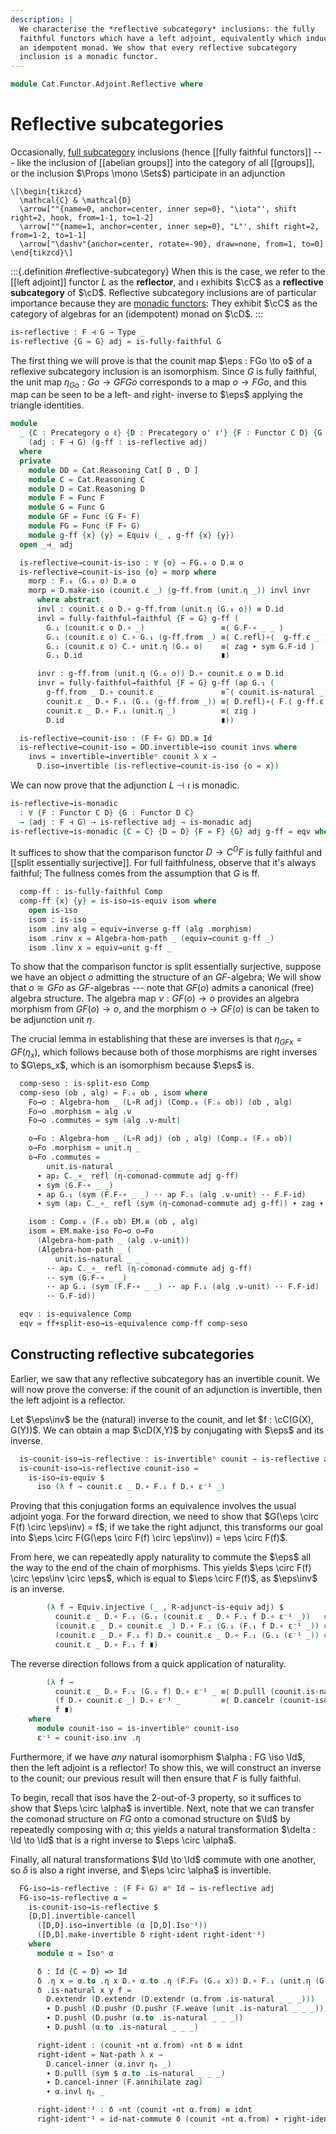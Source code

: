 ```yaml
---
description: |
  We characterise the *reflective subcategory* inclusions: the fully
  faithful functors which have a left adjoint, equivalently which induce
  an idempotent monad. We show that every reflective subcategory
  inclusion is a monadic functor.
---
```


<!--
```agda
open import Cat.Functor.Adjoint.Monadic
open import Cat.Functor.Equivalence
open import Cat.Functor.Properties
open import Cat.Instances.Functor
open import Cat.Functor.Adjoint
open import Cat.Diagram.Monad
open import Cat.Prelude

import Cat.Functor.Reasoning as Func
import Cat.Reasoning
```
-->

```agda
module Cat.Functor.Adjoint.Reflective where
```

<!--
```agda
private variable
  o o' ℓ ℓ' : Level
  C D : Precategory o ℓ
  F G : Functor C D
open Functor
open _=>_
```
-->

# Reflective subcategories

Occasionally, [full subcategory] inclusions (hence [[fully faithful
functors]] --- like the inclusion of [[abelian groups]] into the category of
all [[groups]], or the inclusion $\Props \mono \Sets$) participate in an
adjunction

[full subcategory]: Cat.Functor.FullSubcategory.html

~~~{.quiver}
\[\begin{tikzcd}
  \mathcal{C} & \mathcal{D}
  \arrow[""{name=0, anchor=center, inner sep=0}, "\iota"', shift right=2, hook, from=1-1, to=1-2]
  \arrow[""{name=1, anchor=center, inner sep=0}, "L"', shift right=2, from=1-2, to=1-1]
  \arrow["\dashv"{anchor=center, rotate=-90}, draw=none, from=1, to=0]
\end{tikzcd}\]
~~~

:::{.definition #reflective-subcategory}
When this is the case, we refer to the [[left adjoint]] functor $L$ as the
**reflector**, and $\iota$ exhibits $\cC$ as a **reflective
subcategory** of $\cD$. Reflective subcategory inclusions are of
particular importance because they are [monadic functors]: They exhibit
$\cC$ as the category of algebras for an (idempotent) monad on
$\cD$.
:::

[monadic functors]: Cat.Functor.Adjoint.Monadic.html

```agda
is-reflective : F ⊣ G → Type _
is-reflective {G = G} adj = is-fully-faithful G
```

The first thing we will prove is that the counit map $\eps : FGo \to o$
of a reflexive subcategory inclusion is an isomorphism. Since $G$ is
fully faithful, the unit map $\eta_{Go} : Go \to GFGo$ corresponds to a
map $o \to FGo$, and this map can be seen to be a left- and right-
inverse to $\eps$ applying the triangle identities.

```agda
module
  _ {C : Precategory o ℓ} {D : Precategory o' ℓ'} {F : Functor C D} {G : Functor D C}
    (adj : F ⊣ G) (g-ff : is-reflective adj)
  where
  private
    module DD = Cat.Reasoning Cat[ D , D ]
    module C = Cat.Reasoning C
    module D = Cat.Reasoning D
    module F = Func F
    module G = Func G
    module GF = Func (G F∘ F)
    module FG = Func (F F∘ G)
    module g-ff {x} {y} = Equiv (_ , g-ff {x} {y})
  open _⊣_ adj

  is-reflective→counit-is-iso : ∀ {o} → FG.₀ o D.≅ o
  is-reflective→counit-is-iso {o} = morp where
    morp : F.₀ (G.₀ o) D.≅ o
    morp = D.make-iso (counit.ε _) (g-ff.from (unit.η _)) invl invr
      where abstract
      invl : counit.ε o D.∘ g-ff.from (unit.η (G.₀ o)) ≡ D.id
      invl = fully-faithful→faithful {F = G} g-ff (
        G.₁ (counit.ε o D.∘ _)                 ≡⟨ G.F-∘ _ _ ⟩
        G.₁ (counit.ε o) C.∘ G.₁ (g-ff.from _) ≡⟨ C.refl⟩∘⟨  g-ff.ε _ ⟩
        G.₁ (counit.ε o) C.∘ unit.η (G.₀ o)    ≡⟨ zag ∙ sym G.F-id ⟩
        G.₁ D.id                               ∎)

      invr : g-ff.from (unit.η (G.₀ o)) D.∘ counit.ε o ≡ D.id
      invr = fully-faithful→faithful {F = G} g-ff (ap G.₁ (
        g-ff.from _ D.∘ counit.ε _             ≡˘⟨ counit.is-natural _ _ _ ⟩
        counit.ε _ D.∘ F.₁ (G.₁ (g-ff.from _)) ≡⟨ D.refl⟩∘⟨ F.⟨ g-ff.ε _ ⟩ ⟩
        counit.ε _ D.∘ F.₁ (unit.η _)          ≡⟨ zig ⟩
        D.id                                   ∎))

  is-reflective→counit-iso : (F F∘ G) DD.≅ Id
  is-reflective→counit-iso = DD.invertible→iso counit invs where
    invs = invertible→invertibleⁿ counit λ x →
      D.iso→invertible (is-reflective→counit-is-iso {o = x})
```

<!--
```agda
  η-comonad-commute : ∀ {x} → unit.η (G.₀ (F.₀ x)) ≡ G.₁ (F.₁ (unit.η x))
  η-comonad-commute {x} = C.right-inv-unique
    (F-map-iso G is-reflective→counit-is-iso)
    zag
    (sym (G.F-∘ _ _) ∙ ap G.₁ zig ∙ G.F-id)

  is-reflective→unit-G-is-iso : ∀ {o} → C.is-invertible (unit.η (G.₀ o))
  is-reflective→unit-G-is-iso {o} = C.make-invertible (g-ff.to (counit.ε _))
    (unit.is-natural _ _ _ ·· ap₂ C._∘_ refl η-comonad-commute ·· GF.annihilate zag)
    zag

  is-reflective→F-unit-is-iso : ∀ {o} → D.is-invertible (F.₁ (unit.η o))
  is-reflective→F-unit-is-iso {o} = D.make-invertible
    (counit.ε _)
    (sym (counit.is-natural _ _ _) ∙ ap₂ D._∘_ refl (ap F.₁ (sym η-comonad-commute)) ∙ zig)
    zig
```
-->

We can now prove that the adjunction $L \dashv \iota$ is monadic.

```agda
is-reflective→is-monadic
  : ∀ {F : Functor C D} {G : Functor D C}
  → (adj : F ⊣ G) → is-reflective adj → is-monadic adj
is-reflective→is-monadic {C = C} {D = D} {F = F} {G} adj g-ff = eqv where
```

<!--
```agda
  module EM = Cat.Reasoning (Eilenberg-Moore C (L∘R adj))
  module C = Cat.Reasoning C
  module D = Cat.Reasoning D
  module F = Functor F
  module G = Functor G
  open Algebra-hom
  open Algebra-on
  open _⊣_ adj

  Comp : Functor D (Eilenberg-Moore C (L∘R adj))
  Comp = Comparison adj
  module Comp = Functor Comp
```
-->

It suffices to show that the comparison functor $D \to C^GF$ is fully
faithful and [[split essentially surjective]]. For full faithfulness,
observe that it's always faithful; The fullness comes from the
assumption that $G$ is ff.

```agda
  comp-ff : is-fully-faithful Comp
  comp-ff {x} {y} = is-iso→is-equiv isom where
    open is-iso
    isom : is-iso _
    isom .inv alg = equiv→inverse g-ff (alg .morphism)
    isom .rinv x = Algebra-hom-path _ (equiv→counit g-ff _)
    isom .linv x = equiv→unit g-ff _

```

To show that the comparison functor is split essentially surjective,
suppose we have an object $o$ admitting the structure of an
$GF$-algebra; We will show that $o \cong GFo$ as $GF$-algebras --- note
that $GF(o)$ admits a canonical (free) algebra structure. The algebra
map $\nu : GF(o) \to o$ provides an algebra morphism from $GF(o) \to o$,
and the morphism $o \to GF(o)$ is can be taken to be adjunction unit
$\eta$.

The crucial lemma in establishing that these are inverses is that
$\eta_{GFx} = GF(\eta_x)$, which follows because both of those morphisms
are right inverses to $G\eps_x$, which is an isomorphism because $\eps$
is.

```agda
  comp-seso : is-split-eso Comp
  comp-seso (ob , alg) = F.₀ ob , isom where
    Fo→o : Algebra-hom _ (L∘R adj) (Comp.₀ (F.₀ ob)) (ob , alg)
    Fo→o .morphism = alg .ν
    Fo→o .commutes = sym (alg .ν-mult)

    o→Fo : Algebra-hom _ (L∘R adj) (ob , alg) (Comp.₀ (F.₀ ob))
    o→Fo .morphism = unit.η _
    o→Fo .commutes =
        unit.is-natural _ _ _
      ∙ ap₂ C._∘_ refl (η-comonad-commute adj g-ff)
      ∙ sym (G.F-∘ _ _)
      ∙ ap G.₁ (sym (F.F-∘ _ _) ·· ap F.₁ (alg .ν-unit) ·· F.F-id)
      ∙ sym (ap₂ C._∘_ refl (sym (η-comonad-commute adj g-ff)) ∙ zag ∙ sym G.F-id)

    isom : Comp.₀ (F.₀ ob) EM.≅ (ob , alg)
    isom = EM.make-iso Fo→o o→Fo
      (Algebra-hom-path _ (alg .ν-unit))
      (Algebra-hom-path _ (
          unit.is-natural _ _ _
        ·· ap₂ C._∘_ refl (η-comonad-commute adj g-ff)
        ·· sym (G.F-∘ _ _)
        ·· ap G.₁ (sym (F.F-∘ _ _) ·· ap F.₁ (alg .ν-unit) ·· F.F-id)
        ·· G.F-id))

  eqv : is-equivalence Comp
  eqv = ff+split-eso→is-equivalence comp-ff comp-seso
```

## Constructing reflective subcategories

Earlier, we saw that any reflective subcategory has an invertible counit.
We will now prove the converse: if the counit of an adjunction is
invertible, then the left adjoint is a reflector.

<!--
```agda
module _
  {C : Precategory o ℓ} {D : Precategory o' ℓ'}
  {F : Functor C D} {G : Functor D C}
  (adj : F ⊣ G)
  where
  private
    module C = Cat.Reasoning C
    module D = Cat.Reasoning D
    module [D,D] = Cat.Reasoning Cat[ D , D ]
    module F = Func F
    module G = Func G
    module GF = Func (G F∘ F)
    module FG = Func (F F∘ G)
    open _⊣_ adj
```
-->

Let $\eps\inv$ be the (natural) inverse to the counit, and let
$f : \cC(G(X), G(Y))$. We can obtain a map $\cD(X,Y)$ by conjugating
with $\eps$ and its inverse.

```agda
  is-counit-iso→is-reflective : is-invertibleⁿ counit → is-reflective adj
  is-counit-iso→is-reflective counit-iso =
    is-iso→is-equiv $
      iso (λ f → counit.ε _ D.∘ F.₁ f D.∘ ε⁻¹ _)
```

Proving that this conjugation forms an equivalence involves the usual
adjoint yoga. For the forward direction, we need to show that
$G(\eps \circ F(f) \circ \eps\inv) = f$; if we take the right adjunct,
this transforms our goal into $\eps \circ F(G(\eps \circ F(f) \circ \eps\inv)) = \eps \circ F(f)$.

From here, we can repeatedly apply naturality to commute the $\eps$
all the way to the end of the chain of morphisms. This yields
$\eps \circ F(f) \circ \eps\inv \circ \eps$, which is equal to
$\eps \circ F(f)$, as $\eps\inv$ is an inverse.

```agda
        (λ f → Equiv.injective (_ , R-adjunct-is-equiv adj) $
          counit.ε _ D.∘ F.₁ (G.₁ (counit.ε _ D.∘ F.₁ f D.∘ ε⁻¹ _))   ≡⟨ FG.popl (counit .is-natural _ _ _) ⟩
          (counit.ε _ D.∘ counit.ε _) D.∘ F.₁ (G.₁ (F.₁ f D.∘ ε⁻¹ _)) ≡⟨ D.extendr (FG.shufflel (counit .is-natural _ _ _)) ⟩
          (counit.ε _ D.∘ F.₁ f) D.∘ counit.ε _ D.∘ F.₁ (G.₁ (ε⁻¹ _)) ≡⟨ D.elimr (counit .is-natural _ _ _ ∙ counit-iso.invr ηₚ _) ⟩
          counit.ε _ D.∘ F.₁ f ∎)
```

The reverse direction follows from a quick application of naturality.

```agda
        (λ f →
          counit.ε _ D.∘ F.₁ (G.₁ f) D.∘ ε⁻¹ _ ≡⟨ D.pulll (counit.is-natural _ _ _) ⟩
          (f D.∘ counit.ε _) D.∘ ε⁻¹ _         ≡⟨ D.cancelr (counit-iso.invl ηₚ _) ⟩
          f ∎)
    where
      module counit-iso = is-invertibleⁿ counit-iso
      ε⁻¹ = counit-iso.inv .η
```

Furthermore, if we have *any* natural isomorphism $\alpha : FG \iso \Id$, then
the left adjoint is a reflector! To show this, we will construct an
inverse to the counit; our previous result will then ensure that $F$
is fully faithful.

To begin, recall that isos have the 2-out-of-3 property, so it suffices
to show that $\eps \circ \alpha$ is invertible. Next, note that we can
transfer the comonad structure on $FG$ onto a comonad structure on $\Id$
by repeatedly composing with $\alpha$; this yields a natural transformation
$\delta : \Id \to \Id$ that is a right inverse to $\eps \circ \alpha$.

Finally, all natural transformations $\Id \to \Id$ commute with one another,
so $\delta$ is also a right inverse, and $\eps \circ \alpha$ is invertible.

```agda
  FG-iso→is-reflective : (F F∘ G) ≅ⁿ Id → is-reflective adj
  FG-iso→is-reflective α =
    is-counit-iso→is-reflective $
    [D,D].invertible-cancell
      ([D,D].iso→invertible (α [D,D].Iso⁻¹))
      ([D,D].make-invertible δ right-ident right-ident⁻¹)
    where
      module α = Isoⁿ α

      δ : Id {C = D} => Id
      δ .η x = α.to .η x D.∘ α.to .η (F.F₀ (G.₀ x)) D.∘ F.₁ (unit.η (G.₀ x)) D.∘ α.from .η x
      δ .is-natural x y f =
        D.extendr (D.extendr (D.extendr (α.from .is-natural _ _ _)))
        ∙ D.pushl (D.pushr (D.pushr (F.weave (unit .is-natural _ _ _))))
        ∙ D.pushl (D.pushr (α.to .is-natural _ _ _))
        ∙ D.pushl (α.to .is-natural _ _ _)

      right-ident : (counit ∘nt α.from) ∘nt δ ≡ idnt
      right-ident = Nat-path λ x →
        D.cancel-inner (α.invr ηₚ _)
        ∙ D.pulll (sym $ α.to .is-natural _ _ _)
        ∙ D.cancel-inner (F.annihilate zag)
        ∙ α.invl ηₚ _

      right-ident⁻¹ : δ ∘nt (counit ∘nt α.from) ≡ idnt
      right-ident⁻¹ = id-nat-commute δ (counit ∘nt α.from) ∙ right-ident
```
